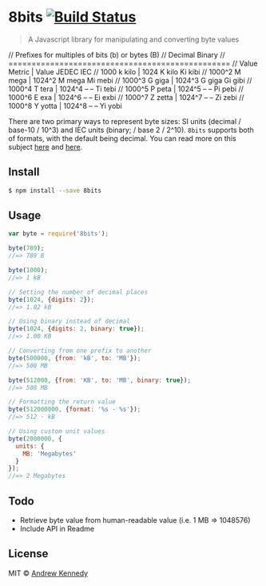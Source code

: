 # 8bits [![Build Status](https://travis-ci.org/akenn/8bits.svg?branch=master)](https://travis-ci.org/akenn/8bits)

> A Javascript library for manipulating and converting byte values


// Prefixes for multiples of bits (b) or bytes (B)
//      Decimal                   Binary
// ================================================
// Value    Metric   |  Value    JEDEC       IEC
// 1000     k kilo   |  1024     K kilo    Ki  kibi
// 1000^2   M mega   |  1024^2   M mega    Mi  mebi
// 1000^3   G giga   |  1024^3   G giga    Gi  gibi
// 1000^4   T tera   |  1024^4   – –       Ti  tebi
// 1000^5   P peta   |  1024^5   – –       Pi  pebi
// 1000^6   E exa    |  1024^6   – –       Ei  exbi
// 1000^7   Z zetta  |  1024^7   – –       Zi  zebi
// 1000^8   Y yotta  |  1024^8   – –       Yi  yobi


There are two primary ways to represent byte sizes: SI units (decimal / base-10 / 10^3) and IEC units (binary; / base 2 / 2^10). `8bits` supports both of formats, with the default being decimal. You can read more on this subject [here](http://en.wikipedia.org/wiki/Binary_prefix) and [here](https://pacoup.com/2009/05/26/kb-kb-kib-whats-up-with-that/).

## Install

```sh
$ npm install --save 8bits
```

## Usage

```js
var byte = require('8bits');

byte(789);
//=> 789 B

byte(1000);
//=> 1 kB

// Setting the number of decimal places
byte(1024, {digits: 2});
//=> 1.02 kB

// Using binary instead of decimal
byte(1024, {digits: 2, binary: true});
//=> 1.00 KB

// Converting from one prefix to another
byte(500000, {from: 'kB', to: 'MB'});
//=> 500 MB

byte(512000, {from: 'KB', to: 'MB', binary: true});
//=> 500 MB

// Formatting the return value
byte(512000000, {format: '%s - %s'});
//=> 512 - kB

// Using custom unit values
byte(2000000, {
  units: {
    MB: 'Megabytes'
  }
});
//=> 2 Megabytes
```

## Todo

- Retrieve byte value from human-readable value (i.e. 1 MB => 1048576)
- Include API in Readme

## License

MIT © [Andrew Kennedy](https://akenn.org)
